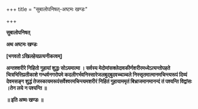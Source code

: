 +++
title = "सुबालोपनिषत्-अष्टमः खण्डः"

+++


**सुबालोपनिषत्**

**अथ अष्टमः खण्डः**

**\[भगवतो ऽखिलहेयप्रत्यनीकत्वम्\]**

**अन्तश्शरीरे निहितो गुहायां शुद्धः सोऽयमात्मा । सर्वस्य मेदोमांसक्लेदावकीर्णशरीरमध्येऽत्यन्तोपहते चित्रभित्तिप्रतीकाशे गन्धर्वनगरोपमे कदलीगर्भवनिस्सारेजलबुद्बुदवच्चञ्चले निस्सृतमात्मानमचिन्त्यरूपं दिव्यं देवमसङ्ग शुद्धं तेजस्कायमरूपंसर्वेश्वरमचिन्त्यमशरीरं निहितं गुहायाममृतं बिभ्राजमानमानन्दं तं पश्यन्ति विद्वांसः ।तेन लये न पश्यन्ति ॥**

**॥ इति अष्मः खण्डः ॥**



